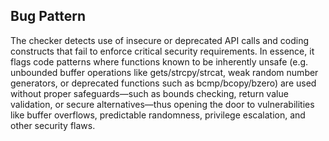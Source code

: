 ## Bug Pattern

The checker detects use of insecure or deprecated API calls and coding constructs that fail to enforce critical security requirements. In essence, it flags code patterns where functions known to be inherently unsafe (e.g. unbounded buffer operations like gets/strcpy/strcat, weak random number generators, or deprecated functions such as bcmp/bcopy/bzero) are used without proper safeguards—such as bounds checking, return value validation, or secure alternatives—thus opening the door to vulnerabilities like buffer overflows, predictable randomness, privilege escalation, and other security flaws.